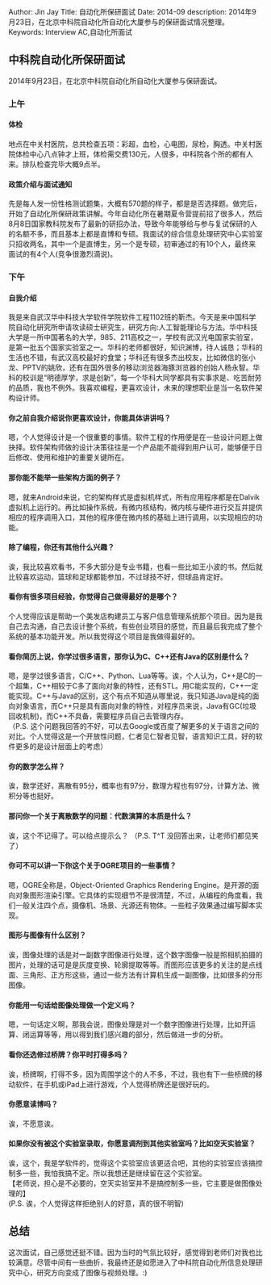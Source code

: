 Author: Jin Jay
Title: 自动化所保研面试
Date: 2014-09
description: 2014年9月23日，在北京中科院自动化所自动化大厦参与的保研面试情况整理。
Keywords: Interview AC,自动化所面试

## 中科院自动化所保研面试
2014年9月23日，在北京中科院自动化所自动化大厦参与保研面试。

### 上午
#### 体检
地点在中关村医院，总共检查五项：彩超，血检，心电图，尿检，胸透。中关村医院体检中心八点钟才上班，体检需交费130元，人很多，中科院各个所的都有人来。排队检查完毕大概9点半。

#### 政策介绍与面试通知
先是每人发一份性格测试题集，大概有570题的样子，都是是否选择题。做完后，开始了自动化所保研政策讲解。今年自动化所在暑期夏令营提前招了很多人，然后8月8日国家教科院发布了最新的研招办法，导致今年能够给与参与复试保研的人的名额不多，而且基本上都是直博和专硕。我面试的综合信息处理研究中心实验室只招收两名，其中一个是直博生，另一个是专硕，初审通过的有10个人，最终来面试的有4个人(竞争很激烈滴说)。

### 下午
#### 自我介绍
我是来自武汉华中科技大学软件学院软件工程1102班的靳杰。今天是来中国科学院自动化研究所申请攻读硕士研究生，研究方向:人工智能理论与方法。华中科技大学是一所中国著名的大学，985、211高校之一，学校有武汉光电国家实验室，是第一批五个国家实验室之一。华科的老师都很好，知识渊博，待人诚恳；华科的生活也不错，有武汉高校最好的食堂；华科还有很多杰出校友，比如微信的张小龙、PPTV的姚欣，还有在国外很多的移动浏览器海豚浏览器的创始人杨永智。华科的校训是“明德厚学，求是创新”，每一个华科大同学都具有实事求是、吃苦耐劳的品质，我也不例外。我喜欢编程，更喜欢设计，未来的理想职业是当一名软件架构设计师。

#### 你之前自我介绍说你更喜欢设计，你能具体讲讲吗？
嗯，个人觉得设计是一个很重要的事情。软件工程的作用便是在一些设计问题上做抉择。软件架构师做的设计决策往往是一个产品能不能得到用户认可，能够便于日后修改、使用和维护的重要关键所在。

#### 那你能不能举一些架构方面的例子？
嗯，就来Android来说，它的架构样式是虚拟机样式，所有应用程序都是在Dalvik虚拟机上运行的。再比如操作系统，有微内核结构，微内核与硬件进行交互并提供相应的程序调用入口，其他的程序便在微内核的基础上进行调用，以实现相应的功能。

#### 除了编程，你还有其他什么兴趣？
诶，我比较喜欢看书，不多大部分是专业书籍，也看一些比如王小波的书。然后就比较喜欢运动，篮球和足球都能参加，不过球技不好，但球品肯定好。

#### 看你有很多项目经验，你觉得自己做得最好的是哪个？
个人觉得应该是帮助一个美发店构建员工与客户信息管理系统那个项目。因为是我自己去沟通，自己去设计整个系统，有些创业项目的感觉，而且最后我完成了整个系统的基本功能开发。所以我觉得这个项目是我做得最好的。

#### 看你简历上说，你学过很多语言，那你认为C、C++还有Java的区别是什么？
嗯，是学过很多语言，C/C++、Python、Lua等等。诶，个人认为，C++是C的一个超集，C++相较于C多了面向对象的特性，还有STL。用C能实现的，C++一定能实现。C++与Java的区别，这个有点不知道从哪里说，我只知道Java是纯的面向对象语言，而C++只是具有面向对象的特性，对程序员来说，Java有GC(垃圾回收机制)，而C++不具备，需要程序员自己去管理内存。  
（P.S. 这个问题我回答的不好，可以去Google或百度了解更多的关于语言之间的对比。个人觉得这是一个开放性问题，仁者见仁智者见智，语言知识工具，好的软件更多的是设计层面上的考虑）

#### 你的数学怎么样？
诶，数学还好，离散有95分，概率也有97分，数理方程也有97分，计算方法、微积分等也挺好。

#### 那问你一个关于离散数学的问题：代数演算的本质是什么？
诶，这个不记得了。可以给点提示么？
（P.S. T^T 没回答出来，让老师们都见笑了）

#### 你可不可以讲一下你这个关于OGRE项目的一些事情？
嗯，OGRE全称是，Object-Oriented Graphics Rendering Engine。是开源的面向对象图形渲染引擎。它具体的实现细节不是很清楚，不过，从编程的角度看，我们一般关注四个点，摄像机、场景、光源还有物体。一些粒子效果通过编写脚本实现。

#### 图形与图像有什么区别？
诶，图像处理的话是对一副数字图像进行处理，这个数字图像一般是照相机拍摄的图片，处理的话可是是灰度变换、轮廓提取等等。而图形应该更多的关注的是点线面、三角形、正方形这些，通过一些方法有计算机生成一副图像，比如很多的分形图像。

#### 你能用一句话给图像处理做一个定义吗？
嗯，一句话定义啊，那我会说，图像处理是对一个数字图像进行处理，比如开运算、闭运算等等，用以得到我们感兴趣的部分，然后做进一步的分析。

#### 看你还选修过桥牌？你平时打得多吗？
诶，桥牌啊，打得不多，因为周围学这个的人不多，不过，我也有下一些桥牌的移动软件，在手机或iPad上进行游戏，个人觉得桥牌还是很好玩的。


#### 你愿意读博吗？
诶，不愿意诶。

#### 如果你没有被这个实验室录取，你愿意调剂到其他实验室吗？比如空天实验室？
诶，这个，我是学软件的，觉得这个实验室应该更适合吧，其他的实验室应该搞控制多一些，我怕我搞不定。所以我想还是继续留在这个实验室。  
【老师说，担心是不必要的，空天实验室并不是搞控制多一些，它主要是做图像处理的】  
(P.S. 诶，个人觉得这样拒绝别人的好意，真的很不明智)

## 总结
这次面试，自己感觉还挺不错。因为当时的气氛比较好，感觉得到老师们对我也比较满意。尽管中间有一些曲折，我最终还是如愿进入了中科院自动化所信息处理研究中心，研究方向变成了图像与视频处理。:)


